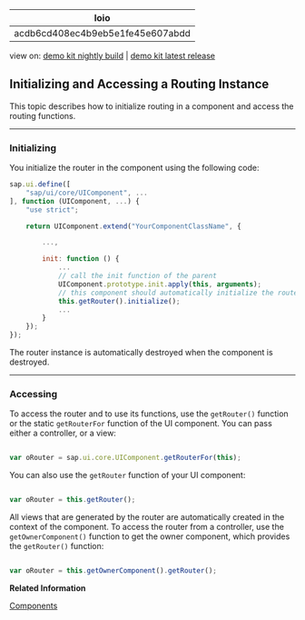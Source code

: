 <!-- loioacdb6cd408ec4b9eb5e1fe45e607abdd -->

| loio |
| -----|
| acdb6cd408ec4b9eb5e1fe45e607abdd |

<div id="loio">

view on: [demo kit nightly build](https://openui5nightly.hana.ondemand.com/topic/acdb6cd408ec4b9eb5e1fe45e607abdd) | [demo kit latest release](https://sdk.openui5.org/topic/acdb6cd408ec4b9eb5e1fe45e607abdd)</div>

## Initializing and Accessing a Routing Instance

This topic describes how to initialize routing in a component and access the routing functions.

***

### Initializing

You initialize the router in the component using the following code:

```js
sap.ui.define([
    "sap/ui/core/UIComponent", ...
], function (UIComponent, ...) {
    "use strict";

    return UIComponent.extend("YourComponentClassName", {

        ...,

        init: function () {
            ...
            // call the init function of the parent
            UIComponent.prototype.init.apply(this, arguments);
            // this component should automatically initialize the router
            this.getRouter().initialize();
            ...
        }
    });
});
```

The router instance is automatically destroyed when the component is destroyed.

***

### Accessing

To access the router and to use its functions, use the `getRouter()` function or the static `getRouterFor` function of the UI component. You can pass either a controller, or a view:

```js

var oRouter = sap.ui.core.UIComponent.getRouterFor(this);
```

You can also use the `getRouter` function of your UI component:

```js

var oRouter = this.getRouter();
```

All views that are generated by the router are automatically created in the context of the component. To access the router from a controller, use the `getOwnerComponent()` function to get the owner component, which provides the `getRouter()` function:

```js

var oRouter = this.getOwnerComponent().getRouter();
```

**Related Information**  


[Components](Components_958ead5.md "Components are independent and reusable parts used in OpenUI5 applications.")

